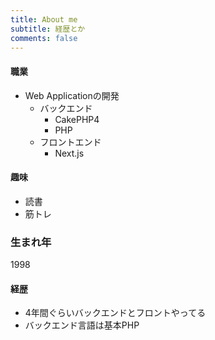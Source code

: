```yaml
---
title: About me
subtitle: 経歴とか
comments: false
---
```


#### 職業
- Web Applicationの開発
    - バックエンド
        - CakePHP4
        - PHP
    - フロントエンド
        - Next.js

#### 趣味
- 読書
- 筋トレ

### 生まれ年
1998

#### 経歴
- 4年間ぐらいバックエンドとフロントやってる
- バックエンド言語は基本PHP